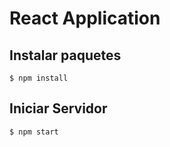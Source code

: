 # React Application

## Instalar paquetes

```shell 
$ npm install
```

## Iniciar Servidor
```shell
$ npm start
```
